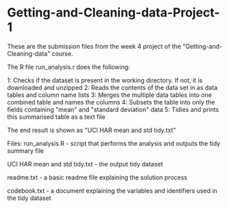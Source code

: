 # Getting-and-Cleaning-data-Project-1

These are the submission files from the week 4 project of the "Getting-and-Cleaning-data" course.

The R file run_analysis.r does the following:

1: Checks if the dataset is present in the working directory. If not, it is downloaded and unzipped
2: Reads the contents of the data set in as data tables and column name lists
3: Merges the multiple data tables into one combined table and names the columns
4: Subsets the table into only the fields containing "mean" and "standard deviation" data
5: Tidies and prints this summarised table as a text file

The end result is shown as "UCI HAR mean and std tidy.txt"

Files:
run_analysis.R - script that performs the analysis and outputs the tidy summary file

UCI HAR mean and std tidy.txt - the output tidy dataset

readme.txt - a basic readme file explaining the solution process

codebook.txt - a document explaining the variables and identifiers used in the tidy dataset
